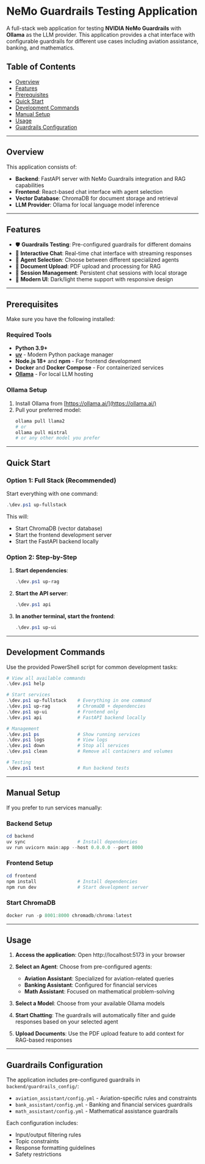 # NeMo Guardrails Testing Application

A full-stack web application for testing **NVIDIA NeMo Guardrails** with **Ollama** as the LLM provider. This application provides a chat interface with configurable guardrails for different use cases including aviation assistance, banking, and mathematics.

## Table of Contents

- [Overview](#overview)
- [Features](#features)  
- [Prerequisites](#prerequisites)
- [Quick Start](#quick-start)
- [Development Commands](#development-commands)
- [Manual Setup](#manual-setup)
- [Usage](#usage)
- [Guardrails Configuration](#guardrails-configuration)

---
## Overview

This application consists of:
- **Backend**: FastAPI server with NeMo Guardrails integration and RAG capabilities
- **Frontend**: React-based chat interface with agent selection
- **Vector Database**: ChromaDB for document storage and retrieval
- **LLM Provider**: Ollama for local language model inference
---
## Features

- 🛡️ **Guardrails Testing**: Pre-configured guardrails for different domains
- 💬 **Interactive Chat**: Real-time chat interface with streaming responses
- 🤖 **Agent Selection**: Choose between different specialized agents
- 📄 **Document Upload**: PDF upload and processing for RAG
- 🔄 **Session Management**: Persistent chat sessions with local storage
- 🎨 **Modern UI**: Dark/light theme support with responsive design
---
## Prerequisites

Make sure you have the following installed:

### Required Tools
- **Python 3.9+** 
- **[uv](https://docs.astral.sh/uv/)** - Modern Python package manager
- **Node.js 18+** and **npm** - For frontend development
- **Docker** and **Docker Compose** - For containerized services
- **[Ollama](https://ollama.ai/)** - For local LLM hosting

### Ollama Setup
1. Install Ollama from [https://ollama.ai/](https://ollama.ai/)
2. Pull your preferred model:
   ```bash
   ollama pull llama2
   # or
   ollama pull mistral
   # or any other model you prefer
   ```
---
## Quick Start

### Option 1: Full Stack (Recommended)
Start everything with one command:
```powershell
.\dev.ps1 up-fullstack
```
This will:
- Start ChromaDB (vector database)
- Start the frontend development server
- Start the FastAPI backend locally

### Option 2: Step-by-Step
1. **Start dependencies**:
   ```powershell
   .\dev.ps1 up-rag
   ```

2. **Start the API server**:
   ```powershell
   .\dev.ps1 api
   ```

3. **In another terminal, start the frontend**:
   ```powershell
   .\dev.ps1 up-ui
   ```
---
## Development Commands

Use the provided PowerShell script for common development tasks:

```powershell
# View all available commands
.\dev.ps1 help

# Start services
.\dev.ps1 up-fullstack    # Everything in one command
.\dev.ps1 up-rag          # ChromaDB + dependencies  
.\dev.ps1 up-ui           # Frontend only
.\dev.ps1 api             # FastAPI backend locally

# Management
.\dev.ps1 ps              # Show running services
.\dev.ps1 logs            # View logs
.\dev.ps1 down            # Stop all services
.\dev.ps1 clean           # Remove all containers and volumes

# Testing
.\dev.ps1 test            # Run backend tests
```
---
## Manual Setup

If you prefer to run services manually:

### Backend Setup
```powershell
cd backend
uv sync                   # Install dependencies
uv run uvicorn main:app --host 0.0.0.0 --port 8000
```

### Frontend Setup
```powershell
cd frontend
npm install               # Install dependencies
npm run dev               # Start development server
```

### Start ChromaDB
```powershell
docker run -p 8001:8000 chromadb/chroma:latest
```
---
## Usage

1. **Access the application**: Open http://localhost:5173 in your browser

2. **Select an Agent**: Choose from pre-configured agents:
   - **Aviation Assistant**: Specialized for aviation-related queries
   - **Banking Assistant**: Configured for financial services
   - **Math Assistant**: Focused on mathematical problem-solving

3. **Select a Model**: Choose from your available Ollama models

4. **Start Chatting**: The guardrails will automatically filter and guide responses based on your selected agent

5. **Upload Documents**: Use the PDF upload feature to add context for RAG-based responses
---
## Guardrails Configuration

The application includes pre-configured guardrails in `backend/guardrails_config/`:

- `aviation_assistant/config.yml` - Aviation-specific rules and constraints
- `bank_assistant/config.yml` - Banking and financial services guardrails  
- `math_assistant/config.yml` - Mathematical assistance guardrails

Each configuration includes:
- Input/output filtering rules
- Topic constraints
- Response formatting guidelines
- Safety restrictions